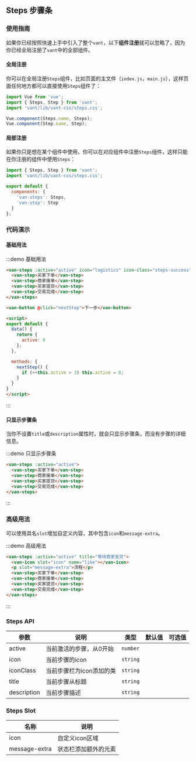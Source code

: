 <style>
@component-namespace demo {
  @b steps {
    .steps-success {
      color: #06bf04;
    }

    .van-button {
      margin: 15px 0 0 15px;
    }
  }
}
</style>

<script>
export default {
  data() {
    return {
      active: 0
    };
  },

  methods: {
    nextStep() {
      if (++this.active > 3) this.active = 0;
    }
  }
}
</script>

## Steps 步骤条

### 使用指南

如果你已经按照快速上手中引入了整个`vant`，以下**组件注册**就可以忽略了，因为你已经全局注册了`vant`中的全部组件。

#### 全局注册

你可以在全局注册`Steps`组件，比如页面的主文件（`index.js`，`main.js`），这样页面任何地方都可以直接使用`Steps`组件了：

```js
import Vue from 'vue';
import { Steps, Step } from 'vant';
import 'vant/lib/vant-css/steps.css';

Vue.component(Steps.name, Steps);
Vue.component(Step.name, Step);
```

#### 局部注册

如果你只是想在某个组件中使用，你可以在对应组件中注册`Steps`组件，这样只能在你注册的组件中使用`Steps`：

```js
import { Steps, Step } from 'vant';
import 'vant/lib/vant-css/steps.css';

export default {
  components: {
    'van-steps': Steps,
    'van-step': Step
  }
};
```

### 代码演示

#### 基础用法

:::demo 基础用法
```html
<van-steps :active="active" icon="logistics" icon-class="steps-success" title="等待商家发货" description="等待商家发货等待商家发货等待商家发货等待商家发货等待商家发货">
  <van-step>买家下单</van-step>
  <van-step>商家接单</van-step>
  <van-step>买家提货</van-step>
  <van-step>交易完成</van-step>
</van-steps>

<van-button @click="nextStep">下一步</van-button>

<script>
export default {
  data() {
    return {
      active: 0
    };
  },

  methods: {
    nextStep() {
      if (++this.active > 3) this.active = 0;
    }
  }
}
</script>
```
:::

#### 只显示步骤条

当你不设置`title`或`description`属性时，就会只显示步骤条，而没有步骤的详细信息。

:::demo 只显示步骤条
```html
<van-steps :active="active">
  <van-step>买家下单</van-step>
  <van-step>商家接单</van-step>
  <van-step>买家提货</van-step>
  <van-step>交易完成</van-step>
</van-steps>
```
:::

### 高级用法

可以使用具名`slot`增加自定义内容，其中包含`icon`和`message-extra`。

:::demo 高级用法
```html
<van-steps :active="active" title="等待商家发货">
  <van-icon slot="icon" name="like"></van-icon>
  <p slot="message-extra">流程</p>
  <van-step>买家下单</van-step>
  <van-step>商家接单</van-step>
  <van-step>买家提货</van-step>
  <van-step>交易完成</van-step>  
</van-steps>
```
:::

### Steps API

| 参数       | 说明      | 类型       | 默认值       | 可选值       |
|-----------|-----------|-----------|-------------|-------------|
| active | 当前激活的步骤，从0开始 | `number`  |          |          |
| icon | 当前步骤的icon | `string`  |          |          |
| iconClass | 当前步骤栏为icon添加的类 | `string`  |          |          |
| title | 当前步骤从标题 | `string`  |          |          |
| description | 当前步骤描述 | `string`  |          |          |

### Steps Slot

| 名称       | 说明      |
|-----------|-----------|
| icon | 自定义icon区域 |
| message-extra | 状态栏添加额外的元素 |

